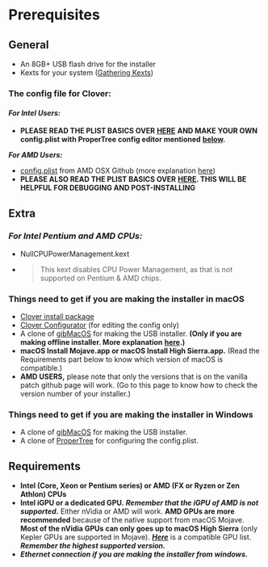 # Prerequisites

## General

* An 8GB+ USB flash drive for the installer
* Kexts for your system \([Gathering Kexts](gathering-kexts.md)\)

### **The config file for Clover:**

#### _**For Intel Users:**_

* **PLEASE READ THE PLIST BASICS OVER** [**HERE**](https://hackintosh.gitbook.io/-r-hackintosh-vanilla-desktop-guide/config.plist-basics) **AND MAKE YOUR OWN config.plist with ProperTree config editor mentioned** [**below**](./#things-need-to-get-if-you-are-making-the-installer-in-windows)**.**

_**For AMD Users:**_ 

* [config.plist](https://github.com/AMD-OSX/AMD_Vanilla) from AMD OSX Github \(more explanation [here](amd-clover-config.plist.md)\)
* **PLEASE ALSO READ THE PLIST BASICS OVER** [**HERE**](https://hackintosh.gitbook.io/-r-hackintosh-vanilla-desktop-guide/config.plist-basics)**. THIS WILL BE HELPFUL FOR DEBUGGING AND POST-INSTALLING**

## Extra

### _**For Intel Pentium and AMD CPUs:**_

* NullCPUPowerManagement.kext
* > This kext disables CPU Power Management, as that is not supported on Pentium & AMD chips.

### Things need to get if you are making the installer in macOS

* [Clover install package](https://sourceforge.net/projects/cloverefiboot/)
* [Clover Configurator](https://mackie100projects.altervista.org/download-clover-configurator/) \(for editing the config only\)
* A clone of [gibMacOS](https://github.com/corpnewt/gibMacOS) for making the USB installer. **\(Only if you are making offline installer. More explanation** [**here**](../../preparing-the-installer-part-2/from-macos.md#youll-need-ethernet-connection-while-installing-macos-if-you-dont-have-a-ethernet-connection-go-to-the-next-page-for-offline-installation)**.\)**
* **macOS Install Mojave.app or macOS Install High Sierra.app.** \(Read the Requirements part below to know which version of macOS is compatible.\)
* **AMD USERS,** please note that only the versions that is on the vanilla patch github page will work. \(Go to this page to know how to check the version number of your installer.\)

### Things need to get if you are making the installer in Windows

* A clone of [gibMacOS](https://github.com/corpnewt/gibMacOS) for making the USB installer.
* A clone of [ProperTree](https://github.com/corpnewt/ProperTree) for configuring the config.plist.

## Requirements

* **Intel \(Core, Xeon or Pentium series\) or AMD \(FX or Ryzen or Zen Athlon\) CPUs**
* **Intel iGPU or a dedicated GPU.** _**Remember that the iGPU of AMD is not supported.**_ Either nVidia or AMD will work. **AMD GPUs are more recommended** because of the native support from macOS Mojave. **Most of the nVidia GPUs can only goes up to macOS High Sierra** \(only Kepler GPUs are supported in Mojave\). [_**Here**_](https://www.reddit.com/r/hackintosh/comments/b91vf5/mojave_gpu_buyers_guide/) is a compatible GPU list. _**Remember the highest supported version.**_
* _**Ethernet connection if you are making the installer from windows.**_

